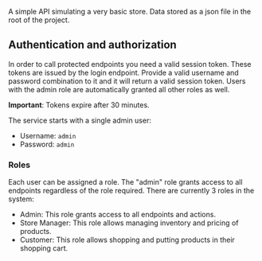 A simple API simulating a very basic store. Data stored as a json file in the root of the project.

## Authentication and authorization

In order to call protected endpoints you need a valid session token. These tokens are issued by the login endpoint. Provide a valid username and password combination to it and it will return a valid session token. Users with the admin role are automatically granted all other roles as well.

**Important**: Tokens expire after 30 minutes.

The service starts with a single admin user:

- Username: `admin`
- Password: `admin`

### Roles

Each user can be assigned a role. The "admin" role grants access to all endpoints regardless of the role required. There are currently 3 roles in the system:

- Admin: This role grants access to all endpoints and actions.
- Store Manager: This role allows managing inventory and pricing of products.
- Customer: This role allows shopping and putting products in their shopping cart.
